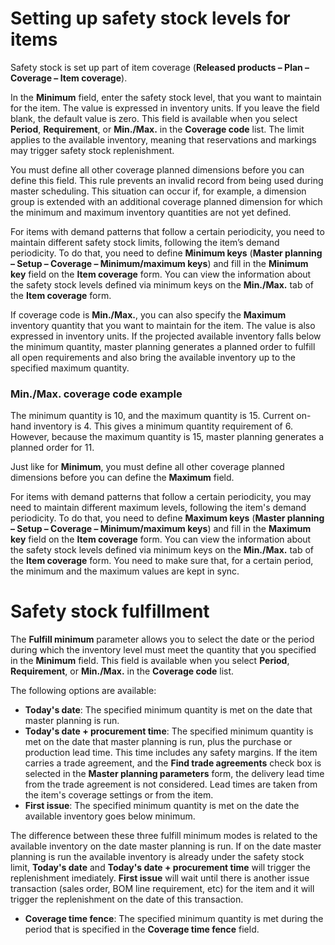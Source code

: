 # Setting up safety stock levels for items

Safety stock is set up part of item coverage (**Released products – Plan – Coverage – Item coverage**).

In the **Minimum** field, enter the safety stock level, that you want to maintain for the item. The value is expressed in inventory units. If you leave the field blank, the default value is zero. This field is available when you select **Period**, **Requirement**, or **Min./Max.** in the **Coverage code** list. The limit applies to the available inventory, meaning that reservations and markings may trigger safety stock replenishment.

You must define all other coverage planned dimensions before you can define this field. This rule prevents an invalid record from being used during master scheduling. This situation can occur if, for example, a dimension group is extended with an additional coverage planned dimension for which the minimum and maximum inventory quantities are not yet defined.

For items with demand patterns that follow a certain periodicity, you need to maintain different safety stock limits, following the item’s demand periodicity. To do that, you need to define **Minimum keys** (**Master planning – Setup – Coverage – Minimum/maximum keys**) and fill in the **Minimum key** field on the **Item coverage** form. You can view the information about the safety stock levels defined via minimum keys on the **Min./Max.** tab of the **Item coverage** form.

If coverage code is **Min./Max.**, you can also specify the **Maximum** inventory quantity that you want to maintain for the item. The value is also expressed in inventory units. If the projected available inventory falls below the minimum quantity, master planning generates a planned order to fulfill all open requirements and also bring the available inventory up to the specified maximum quantity.

### Min./Max. coverage code example
The minimum quantity is 10, and the maximum quantity is 15. Current on-hand inventory is 4. This gives a minimum quantity requirement of 6. However, because the maximum quantity is 15, master planning generates a planned order for 11.

Just like for **Minimum**, you must define all other coverage planned dimensions before you can define the **Maximum** field.

For items with demand patterns that follow a certain periodicity, you may need to maintain different maximum levels, following the item's demand periodicity. To do that, you need to define **Maximum keys** (**Master planning – Setup – Coverage – Minimum/maximum keys**) and fill in the **Maximum key** field on the **Item coverage** form. You can view the information about the safety stock levels defined via minimum keys on the **Min./Max.** tab of the **Item coverage** form. You need to make sure that, for a certain period, the minimum and the maximum values are kept in sync.



# Safety stock fulfillment 

The **Fulfill minimum** parameter allows you to select the date or the period during which the inventory level must meet the quantity that you specified in the **Minimum** field. This field is available when you select **Period**, **Requirement**, or **Min./Max.** in the **Coverage code** list.

The following options are available:
- **Today's date**: The specified minimum quantity is met on the date that master planning is run.
- **Today's date + procurement time**: The specified minimum quantity is met on the date that master planning is run, plus the
purchase or production lead time. This time includes any safety margins. If the item carries a trade agreement, and the **Find trade agreements** check box is selected in the **Master planning parameters** form, the delivery lead time from the trade agreement is not considered. Lead times are taken from the item's coverage settings or from the item.
- **First issue**: The specified minimum quantity is met on the date the available inventory goes below minimum.

The difference between these three fulfill minimum modes is related to the available inventory on the date master planning is run. If on the date master planning is run the available inventory is already under the safety stock limit, **Today's date** and **Today's date + procurement time** will trigger the replenishment imediately. **First issue** will wait until there is another issue transaction (sales order, BOM line requirement, etc) for the item and it will trigger the replenishment on the date of this transaction.

- **Coverage time fence**: The specified minimum quantity is met during the period that is specified in the **Coverage time fence** field.
